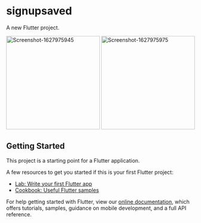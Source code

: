 # signupsaved

A new Flutter project.

<a href="https://ibb.co/6BSHHpB"><img src="https://i.ibb.co/TLG44nL/Screenshot-1627975945.png" alt="Screenshot-1627975945" border="0" width="250"></a>
<a href="https://ibb.co/q5xsFnn"><img src="https://i.ibb.co/6BNPJZZ/Screenshot-1627975975.png" alt="Screenshot-1627975975" border="0" width="250"></a>

## Getting Started

This project is a starting point for a Flutter application.

A few resources to get you started if this is your first Flutter project:

- [Lab: Write your first Flutter app](https://flutter.dev/docs/get-started/codelab)
- [Cookbook: Useful Flutter samples](https://flutter.dev/docs/cookbook)

For help getting started with Flutter, view our
[online documentation](https://flutter.dev/docs), which offers tutorials,
samples, guidance on mobile development, and a full API reference.
